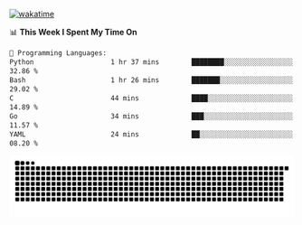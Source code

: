 [![wakatime](https://wakatime.com/badge/user/384f91c6-4eee-411f-8f3b-1b691f58a544.svg)](https://wakatime.com/@384f91c6-4eee-411f-8f3b-1b691f58a544)

<!--START_SECTION:waka-->
📊 **This Week I Spent My Time On** 

```text
💬 Programming Languages: 
Python                   1 hr 37 mins        ████████░░░░░░░░░░░░░░░░░   32.86 % 
Bash                     1 hr 26 mins        ███████░░░░░░░░░░░░░░░░░░   29.02 % 
C                        44 mins             ████░░░░░░░░░░░░░░░░░░░░░   14.89 % 
Go                       34 mins             ███░░░░░░░░░░░░░░░░░░░░░░   11.57 % 
YAML                     24 mins             ██░░░░░░░░░░░░░░░░░░░░░░░   08.20 % 
```


<!--END_SECTION:waka-->

<picture>
  <source media="(prefers-color-scheme: dark)" srcset="https://raw.githubusercontent.com/fuwx295/fuwx295/output/github-contribution-grid-snake-dark.svg">
  <source media="(prefers-color-scheme: light)" srcset="https://raw.githubusercontent.com/fuwx295/fuwx295/output/github-contribution-grid-snake.svg">
  <img alt="github contribution grid snake animation" src="https://raw.githubusercontent.com/fuwx295/fuwx295/output/github-contribution-grid-snake.svg">
</picture>
